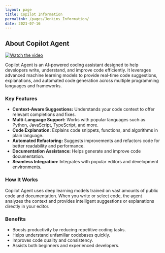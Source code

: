 ```yaml
---
layout: page
title: Copilot Information
permalink: /pages/Jenkins_Information/
date: 2021-07-16
---
```

## About Copilot Agent

[![Watch the video](https://img.youtube.com/vi/ku6EUdtdZUs/0.jpg)](https://youtu.be/ku6EUdtdZUs)

Copilot Agent is an AI-powered coding assistant designed to help developers write, understand, and improve code efficiently. It leverages advanced machine learning models to provide real-time code suggestions, explanations, and automated code generation across multiple programming languages and frameworks.

### Key Features
- **Context-Aware Suggestions:** Understands your code context to offer relevant completions and fixes.
- **Multi-Language Support:** Works with popular languages such as Python, JavaScript, TypeScript, and more.
- **Code Explanation:** Explains code snippets, functions, and algorithms in plain language.
- **Automated Refactoring:** Suggests improvements and refactors code for better readability and performance.
- **Documentation Assistance:** Helps generate and improve code documentation.
- **Seamless Integration:** Integrates with popular editors and development environments.

### How It Works
Copilot Agent uses deep learning models trained on vast amounts of public code and documentation. When you write or select code, the agent analyzes the context and provides intelligent suggestions or explanations directly in your editor.

### Benefits
- Boosts productivity by reducing repetitive coding tasks.
- Helps understand unfamiliar codebases quickly.
- Improves code quality and consistency.
- Assists both beginners and experienced developers.
